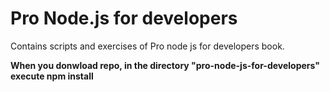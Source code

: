 Pro Node.js for developers
==========================

Contains scripts and exercises of Pro node js for developers book.

**When you donwload repo, in the directory "pro-node-js-for-developers" execute npm install**
